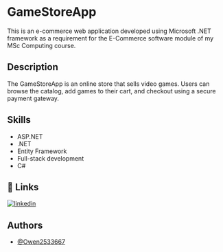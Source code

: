 # GameStoreApp

This is an e-commerce web application developed using Microsoft .NET framework as a requirement for the E-Commerce software module of my MSc Computing course.

## Description

The GameStoreApp is an online store that sells video games. Users can browse the catalog, add games to their cart, and checkout using a secure payment gateway.

## Skills

- ASP.NET
- .NET
- Entity Framework
- Full-stack development
- C#

## 🔗 Links
[![linkedin](https://img.shields.io/badge/linkedin-0A66C2?style=for-the-badge&logo=linkedin&logoColor=white)](https://www.linkedin.com/in/owen-hughes-146929244/)


## Authors

- [@Owen2533667](https://www.github.com/Owen2533667)
